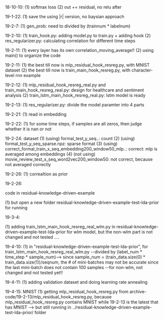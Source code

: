 18-10-10:
(1) softmax loss
(2) out += residual, no relu after

19-1-22:
(1) save the using |r| version, no baysian approach

19-2-7:
(1) gen_prob: need to divided by (trainnum * labelnum)

19-2-10:
(1) train_hook.py: adding model.py to train.py + adding hook
(2) res_regularizer.py: calculating correlation for different time steps

19-2-11:
(1) every layer has its own correlation_moving_average!!
(2) using main() to organize the code

19-2-11:
(1) the best till now is mlp_residual_hook_resreg.py, with MNIST dataset
(2) the best till now is train_main_hook_resreg.py, with character-level rnn example 

19-2-12:
(1) mlp_residual_hook_resreg_real.py and train_main_hook_resreg_real.py:
design for healthcare and sentiment analysis
(2) train_lstm_main_hook_resreg_real.py: lstm model is ready

19-2-13:
(1) res_regularizer.py: divide the model paramter into 4 parts

19-2-21:
(1) read in embedding

19-2-22:
(1) for some time steps, if samples are all zeros, then judge whether it is nan or not

19-2-24:
dataset
(1) (using) formal_test_y_seq..: count
(2) (using) formal_test_y_seq_sparse.npz: sparse format
(3) (using) correct_formal_train_x_seq_embedding200_window50_mlp..: correct: mlp is averaged among embeddings
(4) (not using) movie_review_test_x_seq_word2vec200_window50: not correct, because not averaged correctly

19-2-26:
(1) correaltion as prior

19-2-26:

code in residual-knowledge-driven-example

(1) but open a new folder residual-knowledge-driven-example-test-lda-prior for running

19-3-4:

(1) adding train_lstm_main_hook_resreg_real_wlm.py  in residual-knowledge-driven-example-test-lda-prior for wlm model, but the non-wlm part is not changed and not tested ....

19-4-10:
(1) in "residual-knowledge-driven-example-test-lda-prior", for train_lstm_main_hook_resreg_real_wlm.py
--divided by (label_num * time_step * sample_num)--> since sample_num = (train_data.size(0) * train_data.size(1))/seqnum, the # of mini-batches may not be accurate since the last mini-batch does not contain 100 samples 
--for non-wlm, not changed and not tested yet!!

19-4-11:
(1) adding validation dataset and doing learning rate annealing

19-4-15:
MNIST
(1) getting mlp_residual_hook_resreg.py from archive-code/19-2-13/mlp_residual_hook_resreg.py, because mlp_residual_hook_resreg.py contains MNIST while 19-2-13 is the latest that has MNIST --> but still running in ../residual-knowledge-driven-example-test-lda-prior/ folder

